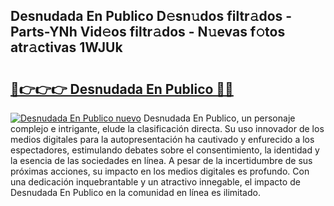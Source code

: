 ## Desnudada En Publico D𝚎sn𝚞dos filtr𝚊dos - Parts-YNh Vid𝚎os filtr𝚊dos - N𝚞evas f𝚘tos atr𝚊ctivas 1WJUk

# <h2><a href="http://mb8ldk.tromn.icu/?c=Desnudada+En+Publico">🔗👉👉👉 Desnudada En Publico 🔗🔗</a></h2>

[![Desnudada En Publico nuevo](https://i.imgur.com/pEAQMta.gif)](http://mb8ldk.tromn.icu/?c=Desnudada+En+Publico)
Desnudada En Publico, un personaje complejo e intrigante, elude la clasificación directa. Su uso innovador de los medios digitales para la autopresentación ha cautivado y enfurecido a los espectadores, estimulando debates sobre el consentimiento, la identidad y la esencia de las sociedades en línea. A pesar de la incertidumbre de sus próximas acciones, su impacto en los medios digitales es profundo. Con una dedicación inquebrantable y un atractivo innegable, el impacto de Desnudada En Publico en la comunidad en línea es ilimitado.
